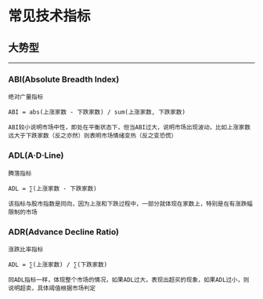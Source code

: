 # 常见技术指标

## 大势型
---

### ABI(Absolute Breadth lndex)

    绝对广量指标

    ABI = abs(上涨家数 - 下跌家数) / sum(上涨家数, 下跌家数)

    ABI较小说明市场中性，即处在平衡状态下，但当ABI过大，说明市场出现波动，比如上涨家数远大于下跌家数（反之亦然）则表明市场情绪变热（反之变恐慌）
    
### ADL(A·D·Line)

    腾落指标

    ADL = ∑(上涨家数 - 下跌家数)

    该指标与股市指数是同向，因为上涨和下跌过程中，一部分就体现在家数上，特别是在有涨跌幅限制的市场

### ADR(Advance Decline Ratio)

    涨跌比率指标

    ADL = ∑(上涨家数) / ∑(下跌家数)

    同ADL指标一样，体现整个市场的情况，如果ADL过大，表现出超买的现象，如果ADL过小，则说明超卖，具体阈值根据市场判定